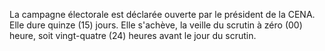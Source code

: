 La campagne électorale est déclarée ouverte par le président de la CENA. Elle dure quinze (15) jours.
Elle s'achève, la veille du scrutin à zéro (00) heure, soit vingt-quatre (24) heures avant le jour du scrutin.